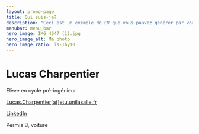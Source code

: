 ```yaml
---
layout: promo-page
title: Qui suis-je?
description: "Ceci est un exemple de CV que vous pouvez générer par vous-même"
menubar: menu_bar
hero_image: IMG_4647 (1).jpg
hero_image_alt: Ma photo
hero_image_ratio: is-1by10
---
```


# Lucas Charpentier
Elève en cycle pré-ingénieur

[Lucas.Charpentier[at]etu.unilasalle.fr](mailto:Lucas.Charpentier@etu.unilasalle.fr)


[LinkedIn](https://www.linkedin.com/in/lucas-charpentier-90a795352/)


Permis B, voiture
